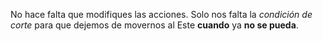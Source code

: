 No hace falta que modifiques las acciones. Solo nos falta la _condición de corte_ para que dejemos de movernos al Este **cuando** ya **no se pueda**. 